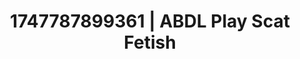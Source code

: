 ---
categories:
- Intimate moaning
- Ethereal kink
- Cyberpunk intimacy
- Voyeur fantasy
- Ebony
image: /assets/images/1747787899361.jpg
layout: post
seo:
  description: Featured content with sensual ABDL Play, Scat Fetish. HD images available.
  keywords: ABDL Play, Scat Fetish
  og_image: /assets/images/1747787899361.jpg
  schema_type: VisualArtwork
tags:
- '#1747787899361'
- Scat Fetish
- ABDL Play
title: 1747787899361 | ABDL Play Scat Fetish
---